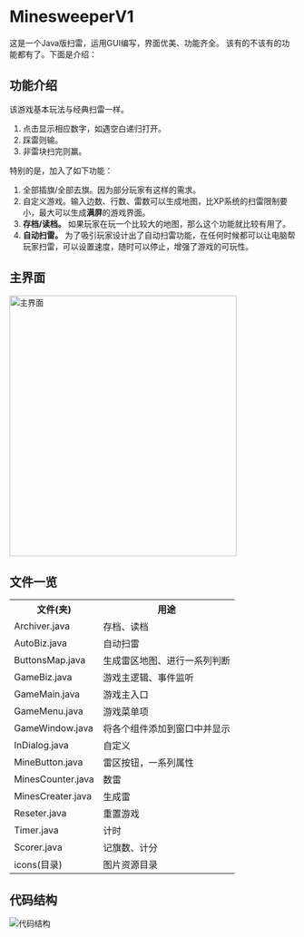 # MinesweeperV1
这是一个Java版扫雷，运用GUI编写，界面优美、功能齐全。
该有的不该有的功能都有了。下面是介绍：

## 功能介绍
该游戏基本玩法与经典扫雷一样。
1. 点击显示相应数字，如遇空白递归打开。
2. 踩雷则输。
3. 非雷块扫完则赢。

特别的是，加入了如下功能：

1. 全部插旗/全部去旗。因为部分玩家有这样的需求。
2. 自定义游戏。输入边数、行数、雷数可以生成地图，比XP系统的扫雷限制要小，最大可以生成**满屏**的游戏界面。
3. **存档/读档。** 如果玩家在玩一个比较大的地图，那么这个功能就比较有用了。
4. **自动扫雷。** 为了吸引玩家设计出了自动扫雷功能，在任何时候都可以让电脑帮玩家扫雷，可以设置速度，随时可以停止，增强了游戏的可玩性。


## 主界面
<img src="https://raw.githubusercontent.com/PowerPollery/MinesweeperV1/master/%E4%B8%BB%E7%95%8C%E9%9D%A2.PNG" alt="主界面" width="400" height="460"/>

## 文件一览
<table>
  <tr>
    <th>文件(夹)</th>
    <th>用途</th>
  </tr>
  <tr>
    <td>Archiver.java</td>
    <td>存档、读档</td>
  </tr>
  <tr>
    <td>AutoBiz.java</td>
    <td>自动扫雷</td>
  </tr>
  <tr>
    <td>ButtonsMap.java</td>
    <td>生成雷区地图、进行一系列判断</td>
  </tr>
  <tr>
    <td>GameBiz.java</td>
    <td>游戏主逻辑、事件监听</td>
  </tr>
  <tr>
    <td>GameMain.java</td>
    <td>游戏主入口</td>
  </tr>
  <tr>
    <td>GameMenu.java</td>
    <td>游戏菜单项</td>
  </tr>
  <tr>
    <td>GameWindow.java</td>
    <td>将各个组件添加到窗口中并显示</td>
  </tr>
  <tr>
    <td>InDialog.java</td>
    <td>自定义</td>
  </tr>
  <tr>
    <td>MineButton.java</td>
    <td>雷区按钮，一系列属性</td>
  </tr>
  <tr>
    <td>MinesCounter.java</td>
    <td>数雷</td>
  </tr>
  <tr>
    <td>MinesCreater.java</td>
    <td>生成雷</td>
  </tr>
  <tr>
    <td>Reseter.java</td>
    <td>重置游戏</td>
  </tr>
  <tr>
    <td>Timer.java</td>
    <td>计时</td>
  </tr>
  <tr>
    <td>Scorer.java</td>
    <td>记旗数、计分</td>
  </tr>
  <tr>
    <td>icons(目录)</td>
    <td>图片资源目录</td>
  </tr>
</table>

## 代码结构

<img src="https://github.com/PowerPollery/MinesweeperV1/blob/master/%E4%BB%A3%E7%A0%81%E7%BB%93%E6%9E%84.PNG" alt="代码结构"/>


	
	